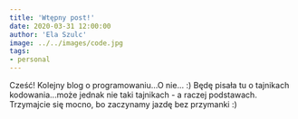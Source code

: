 ```yaml
---
title: 'Wtępny post!'
date: 2020-03-31 12:00:00
author: 'Ela Szulc'
image: ../../images/code.jpg
tags:
- personal
---
```

Cześć! Kolejny blog o programowaniu...O nie... :) Będę pisała tu o tajnikach kodowania...może jednak nie taki tajnikach - a raczej podstawach. Trzymajcie się mocno, bo zaczynamy jazdę bez przymanki :)